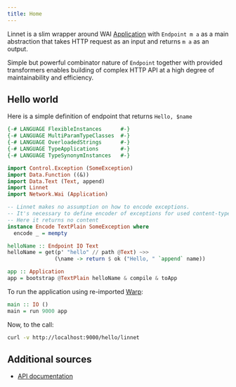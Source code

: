 ```yaml
---
title: Home
---
```


Linnet is a slim wrapper around WAI [Application](http://hackage.haskell.org/package/wai-3.2.2.1/docs/Network-Wai.html#t:Application)
with `Endpoint m a` as a main abstraction that takes HTTP request as an input and returns `m a` as an output.

Simple but powerful combinator nature of `Endpoint` together with provided transformers enables building of complex
HTTP API at a high degree of maintainability and efficiency.

## Hello world

Here is a simple definition of endpoint that returns `Hello, $name`

```haskell top
{-# LANGUAGE FlexibleInstances      #-}
{-# LANGUAGE MultiParamTypeClasses  #-}
{-# LANGUAGE OverloadedStrings      #-}
{-# LANGUAGE TypeApplications       #-}
{-# LANGUAGE TypeSynonymInstances   #-}

import Control.Exception (SomeException)
import Data.Function ((&))
import Data.Text (Text, append)
import Linnet
import Network.Wai (Application)

-- Linnet makes no assumption on how to encode exceptions.
-- It's necessary to define encoder of exceptions for used content-types.
-- Here it returns no content
instance Encode TextPlain SomeException where
  encode _ = mempty

helloName :: Endpoint IO Text
helloName = get(p' "hello" // path @Text) ~>>
               (\name -> return $ ok ("Hello, " `append` name))

app :: Application
app = bootstrap @TextPlain helloName & compile & toApp
```

To run the application using re-imported [Warp](http://hackage.haskell.org/package/warp-3.3.0/docs/Network-Wai-Handler-Warp.html#v:run):
```haskell
main :: IO ()
main = run 9000 app
```

Now, to the call:
```bash
curl -v http://localhost:9000/hello/linnet
```

## Additional sources

- [API documentation](http://hackage.haskell.org/package/linnet)